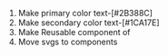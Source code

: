 1. Make primary color text-[#2B388C]
2. Make secondary color text-[#1CA17E]
3. Make Reusable component of <section className="bg-white/90 h-[34rem]">
4. Move svgs to components
